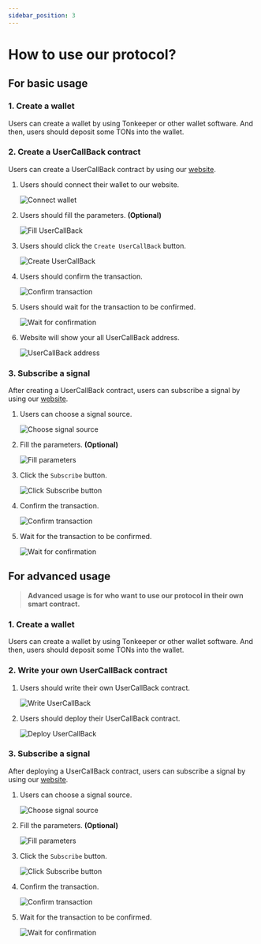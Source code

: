 ```yaml
---
sidebar_position: 3
---
```


# How to use our protocol?

## **For basic usage**

### 1. Create a wallet

Users can create a wallet by using Tonkeeper or other wallet software. And then, users should deposit some TONs into the wallet.

### 2. Create a UserCallBack contract

Users can create a UserCallBack contract by using our [website](https://eventon.com/).

1. Users should connect their wallet to our website.

   ![Connect wallet](/img/comingsoon.jpeg)

2. Users should fill the parameters. **(Optional)**

   ![Fill UserCallBack](/img/comingsoon.jpeg)

3. Users should click the `Create UserCallBack` button.

   ![Create UserCallBack](/img/comingsoon.jpeg)

4. Users should confirm the transaction.

   ![Confirm transaction](/img/comingsoon.jpeg)

5. Users should wait for the transaction to be confirmed.

   ![Wait for confirmation](/img/comingsoon.jpeg)

6. Website will show your all UserCallBack address.

   ![UserCallBack address](/img/comingsoon.jpeg)

### 3. Subscribe a signal

After creating a UserCallBack contract, users can subscribe a signal by using our [website](https://eventon.com/).

1. Users can choose a signal source.

   ![Choose signal source](/img/comingsoon.jpeg)

2. Fill the parameters. **(Optional)**

   ![Fill parameters](/img/comingsoon.jpeg)

3. Click the `Subscribe` button.

   ![Click Subscribe button](/img/comingsoon.jpeg)

4. Confirm the transaction.

   ![Confirm transaction](/img/comingsoon.jpeg)

5. Wait for the transaction to be confirmed.

   ![Wait for confirmation](/img/comingsoon.jpeg)

## **For advanced usage**

> **Advanced usage is for who want to use our protocol in their own smart contract.**

### 1. Create a wallet

Users can create a wallet by using Tonkeeper or other wallet software. And then, users should deposit some TONs into the wallet.

### 2. Write your own UserCallBack contract

1. Users should write their own UserCallBack contract.

   ![Write UserCallBack](/img/comingsoon.jpeg)

2. Users should deploy their UserCallBack contract.

   ![Deploy UserCallBack](/img/comingsoon.jpeg)

### 3. Subscribe a signal

After deploying a UserCallBack contract, users can subscribe a signal by using our [website](https://eventon.com/).

1. Users can choose a signal source.

   ![Choose signal source](/img/comingsoon.jpeg)

2. Fill the parameters. **(Optional)**

   ![Fill parameters](/img/comingsoon.jpeg)

3. Click the `Subscribe` button.

   ![Click Subscribe button](/img/comingsoon.jpeg)

4. Confirm the transaction.

   ![Confirm transaction](/img/comingsoon.jpeg)

5. Wait for the transaction to be confirmed.

   ![Wait for confirmation](/img/comingsoon.jpeg)
